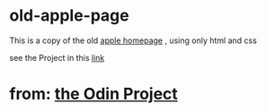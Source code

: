 # old-apple-page

This is a copy of the old [apple homepage](https://web.archive.org/web/20140301004610/http://www.apple.com/) , using only  html and css

see the Project in this [link](https://jsalvadorpp.github.io/old-apple-page/)

# from: [the Odin Project](https://www.theodinproject.com/dashboard)
